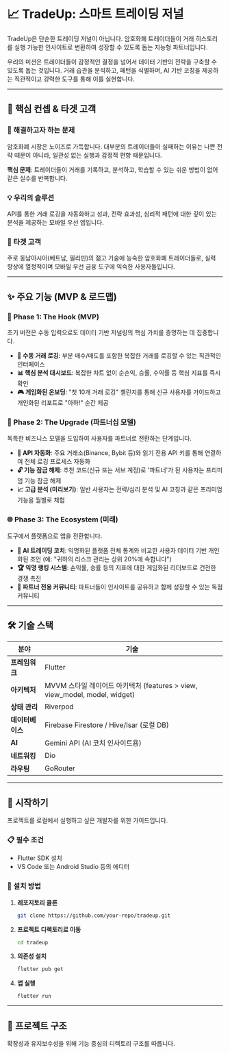 # 📈 TradeUp: 스마트 트레이딩 저널

TradeUp은 단순한 트레이딩 저널이 아닙니다. 암호화폐 트레이더들이 거래 히스토리를 실행 가능한 인사이트로 변환하여 성장할 수 있도록 돕는 지능형 파트너입니다.

우리의 미션은 트레이더들이 감정적인 결정을 넘어서 데이터 기반의 전략을 구축할 수 있도록 돕는 것입니다. 거래 습관을 분석하고, 패턴을 식별하며, AI 기반 코칭을 제공하는 직관적이고 강력한 도구를 통해 이를 실현합니다.

---

## 🎯 핵심 컨셉 & 타겟 고객

### 🚨 해결하고자 하는 문제
암호화폐 시장은 노이즈로 가득합니다. 대부분의 트레이더들이 실패하는 이유는 나쁜 전략 때문이 아니라, 일관성 없는 실행과 감정적 편향 때문입니다.

**핵심 문제**: 트레이더들이 거래를 기록하고, 분석하고, 학습할 수 있는 쉬운 방법이 없어 같은 실수를 반복합니다.

### 💡 우리의 솔루션
API를 통한 거래 로깅을 자동화하고 성과, 전략 효과성, 심리적 패턴에 대한 깊이 있는 분석을 제공하는 모바일 우선 앱입니다.

### 👥 타겟 고객
주로 동남아시아(베트남, 필리핀)의 젊고 기술에 능숙한 암호화폐 트레이더들로, 실력 향상에 열정적이며 모바일 우선 금융 도구에 익숙한 사용자들입니다.

---

## ✨ 주요 기능 (MVP & 로드맵)

### 🎣 Phase 1: The Hook (MVP)
초기 버전은 수동 입력으로도 데이터 기반 저널링의 핵심 가치를 증명하는 데 집중합니다.

- **📝 수동 거래 로깅**: 부분 매수/매도를 포함한 복잡한 거래를 로깅할 수 있는 직관적인 인터페이스
- **📊 핵심 분석 대시보드**: 복잡한 차트 없이 순손익, 승률, 수익률 등 핵심 지표를 즉시 확인
- **🎮 게임화된 온보딩**: "첫 10개 거래 로깅" 챌린지를 통해 신규 사용자를 가이드하고 개인화된 리포트로 "아하!" 순간 제공

### 🚀 Phase 2: The Upgrade (파트너십 모델)
독특한 비즈니스 모델을 도입하여 사용자를 파트너로 전환하는 단계입니다.

- **🔌 API 자동화**: 주요 거래소(Binance, Bybit 등)와 읽기 전용 API 키를 통해 연결하여 전체 로깅 프로세스 자동화
- **🔓 기능 잠금 해제**: 추천 코드(신규 또는 서브 계정)로 '파트너'가 된 사용자는 프리미엄 기능 잠금 해제
- **📈 고급 분석 (미리보기)**: 일반 사용자는 전략/심리 분석 및 AI 코칭과 같은 프리미엄 기능을 월별로 체험

### 🌐 Phase 3: The Ecosystem (미래)
도구에서 플랫폼으로 앱을 전환합니다.

- **🤖 AI 트레이딩 코치**: 익명화된 플랫폼 전체 통계와 비교한 사용자 데이터 기반 개인화된 조언 (예: "귀하의 리스크 관리는 상위 20%에 속합니다")
- **🏆 익명 랭킹 시스템**: 손익률, 승률 등의 지표에 대한 게임화된 리더보드로 건전한 경쟁 촉진
- **👥 파트너 전용 커뮤니티**: 파트너들이 인사이트를 공유하고 함께 성장할 수 있는 독점 커뮤니티

---

## 🛠️ 기술 스택

| 분야 | 기술 |
|------|------|
| **프레임워크** | Flutter |
| **아키텍처** | MVVM 스타일 레이어드 아키텍처 (features > view, view_model, model, widget) |
| **상태 관리** | Riverpod |
| **데이터베이스** | Firebase Firestore / Hive/Isar (로컬 DB) |
| **AI** | Gemini API (AI 코치 인사이트용) |
| **네트워킹** | Dio |
| **라우팅** | GoRouter |

---

## 🚀 시작하기

프로젝트를 로컬에서 실행하고 싶은 개발자를 위한 가이드입니다.

### 📋 필수 조건

- Flutter SDK 설치
- VS Code 또는 Android Studio 등의 에디터

### 🔧 설치 방법

1. **레포지토리 클론**
   ```bash
   git clone https://github.com/your-repo/tradeup.git
   ```

2. **프로젝트 디렉토리로 이동**
   ```bash
   cd tradeup
   ```

3. **의존성 설치**
   ```bash
   flutter pub get
   ```

4. **앱 실행**
   ```bash
   flutter run
   ```

---

## 📁 프로젝트 구조

확장성과 유지보수성을 위해 기능 중심의 디렉토리 구조를 따릅니다.